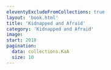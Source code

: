 ```yaml
---
eleventyExcludeFromCollections: true
layout: 'book.html'
title: 'Kidnapped and Afraid'
category: 'Kidnapped and Afraid'
image:
start: 2018
pagination:
  data: collections.KaA
  size: 10
---
```

